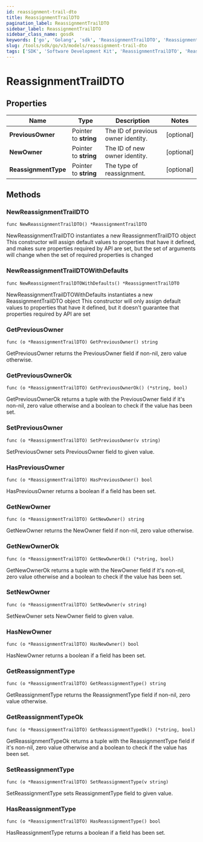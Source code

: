 ```yaml
---
id: reassignment-trail-dto
title: ReassignmentTrailDTO
pagination_label: ReassignmentTrailDTO
sidebar_label: ReassignmentTrailDTO
sidebar_class_name: gosdk
keywords: ['go', 'Golang', 'sdk', 'ReassignmentTrailDTO', 'ReassignmentTrailDTO'] 
slug: /tools/sdk/go/v3/models/reassignment-trail-dto
tags: ['SDK', 'Software Development Kit', 'ReassignmentTrailDTO', 'ReassignmentTrailDTO']
---
```


# ReassignmentTrailDTO

## Properties

Name | Type | Description | Notes
------------ | ------------- | ------------- | -------------
**PreviousOwner** | Pointer to **string** | The ID of previous owner identity. | [optional] 
**NewOwner** | Pointer to **string** | The ID of new owner identity. | [optional] 
**ReassignmentType** | Pointer to **string** | The type of reassignment. | [optional] 

## Methods

### NewReassignmentTrailDTO

`func NewReassignmentTrailDTO() *ReassignmentTrailDTO`

NewReassignmentTrailDTO instantiates a new ReassignmentTrailDTO object
This constructor will assign default values to properties that have it defined,
and makes sure properties required by API are set, but the set of arguments
will change when the set of required properties is changed

### NewReassignmentTrailDTOWithDefaults

`func NewReassignmentTrailDTOWithDefaults() *ReassignmentTrailDTO`

NewReassignmentTrailDTOWithDefaults instantiates a new ReassignmentTrailDTO object
This constructor will only assign default values to properties that have it defined,
but it doesn't guarantee that properties required by API are set

### GetPreviousOwner

`func (o *ReassignmentTrailDTO) GetPreviousOwner() string`

GetPreviousOwner returns the PreviousOwner field if non-nil, zero value otherwise.

### GetPreviousOwnerOk

`func (o *ReassignmentTrailDTO) GetPreviousOwnerOk() (*string, bool)`

GetPreviousOwnerOk returns a tuple with the PreviousOwner field if it's non-nil, zero value otherwise
and a boolean to check if the value has been set.

### SetPreviousOwner

`func (o *ReassignmentTrailDTO) SetPreviousOwner(v string)`

SetPreviousOwner sets PreviousOwner field to given value.

### HasPreviousOwner

`func (o *ReassignmentTrailDTO) HasPreviousOwner() bool`

HasPreviousOwner returns a boolean if a field has been set.

### GetNewOwner

`func (o *ReassignmentTrailDTO) GetNewOwner() string`

GetNewOwner returns the NewOwner field if non-nil, zero value otherwise.

### GetNewOwnerOk

`func (o *ReassignmentTrailDTO) GetNewOwnerOk() (*string, bool)`

GetNewOwnerOk returns a tuple with the NewOwner field if it's non-nil, zero value otherwise
and a boolean to check if the value has been set.

### SetNewOwner

`func (o *ReassignmentTrailDTO) SetNewOwner(v string)`

SetNewOwner sets NewOwner field to given value.

### HasNewOwner

`func (o *ReassignmentTrailDTO) HasNewOwner() bool`

HasNewOwner returns a boolean if a field has been set.

### GetReassignmentType

`func (o *ReassignmentTrailDTO) GetReassignmentType() string`

GetReassignmentType returns the ReassignmentType field if non-nil, zero value otherwise.

### GetReassignmentTypeOk

`func (o *ReassignmentTrailDTO) GetReassignmentTypeOk() (*string, bool)`

GetReassignmentTypeOk returns a tuple with the ReassignmentType field if it's non-nil, zero value otherwise
and a boolean to check if the value has been set.

### SetReassignmentType

`func (o *ReassignmentTrailDTO) SetReassignmentType(v string)`

SetReassignmentType sets ReassignmentType field to given value.

### HasReassignmentType

`func (o *ReassignmentTrailDTO) HasReassignmentType() bool`

HasReassignmentType returns a boolean if a field has been set.


